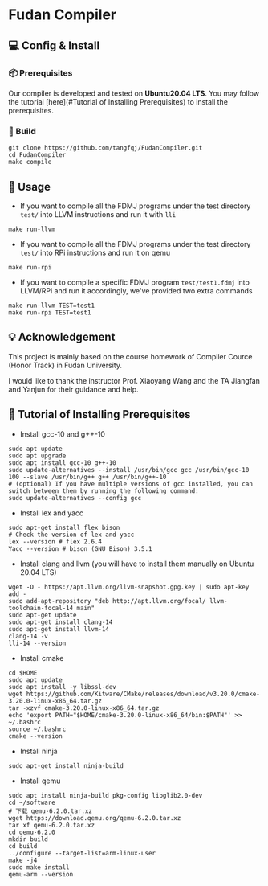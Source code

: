 # Fudan Compiler

## 💻 Config & Install

### 📦 Prerequisites
Our compiler is developed and tested on **Ubuntu20.04 LTS**. You may follow the tutorial [here](#Tutorial of Installing Prerequisites) to install the prerequisites.


### 🔨 Build
```angular2html
git clone https://github.com/tangfqj/FudanCompiler.git
cd FudanCompiler
make compile
```
## 📖 Usage

- If you want to compile all the FDMJ programs under the test directory `test/` into LLVM instructions and run it with `lli`
```angular2html
make run-llvm
```

- If you want to compile all the FDMJ programs under the test directory `test/` into RPi instructions and run it on qemu
```angular2html
make run-rpi
```  
  
- If you want to compile a specific FDMJ program `test/test1.fdmj` into LLVM/RPi and run it accordingly, we've provided two extra commands
```angular2html
make run-llvm TEST=test1
make run-rpi TEST=test1
```
  
## 💡 Acknowledgement

This project is mainly based on the course homework of Compiler Cource (Honor Track) in Fudan University.

I would like to thank the instructor Prof. Xiaoyang Wang and the TA Jiangfan and Yanjun for their guidance and help.

## 📌 Tutorial of Installing Prerequisites
- Install gcc-10 and g++-10
```angular2html
sudo apt update
sudo apt upgrade
sudo apt install gcc-10 g++-10
sudo update-alternatives --install /usr/bin/gcc gcc /usr/bin/gcc-10 100 --slave /usr/bin/g++ g++ /usr/bin/g++-10
# (optional) If you have multiple versions of gcc installed, you can switch between them by running the following command:
sudo update-alternatives --config gcc
```

- Install lex and yacc
```angular2html
sudo apt-get install flex bison
# Check the version of lex and yacc
lex --version # flex 2.6.4
Yacc --version # bison (GNU Bison) 3.5.1
```

- Install clang and llvm (you will have to install them manually on Ubuntu 20.04 LTS)
```angular2html
wget -O - https://apt.llvm.org/llvm-snapshot.gpg.key | sudo apt-key add -
sudo add-apt-repository "deb http://apt.llvm.org/focal/ llvm-toolchain-focal-14 main"
sudo apt-get update
sudo apt-get install clang-14
sudo apt-get install llvm-14
clang-14 -v
lli-14 --version
```

- Install cmake
```angular2html
cd $HOME
sudo apt update
sudo apt install -y libssl-dev
wget https://github.com/Kitware/CMake/releases/download/v3.20.0/cmake-3.20.0-linux-x86_64.tar.gz
tar -xzvf cmake-3.20.0-linux-x86_64.tar.gz
echo 'export PATH="$HOME/cmake-3.20.0-linux-x86_64/bin:$PATH"' >> ~/.bashrc
source ~/.bashrc
cmake --version
```

- Install ninja
```angular2html
sudo apt-get install ninja-build
```

- Install qemu
```angular2html
sudo apt install ninja-build pkg-config libglib2.0-dev
cd ~/software
# 下载 qemu-6.2.0.tar.xz
wget https://download.qemu.org/qemu-6.2.0.tar.xz
tar xf qemu-6.2.0.tar.xz
cd qemu-6.2.0
mkdir build
cd build
../configure --target-list=arm-linux-user
make -j4
sudo make install
qemu-arm --version
```
